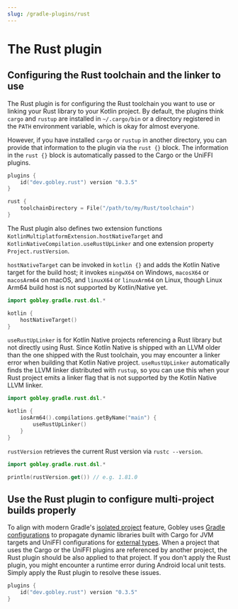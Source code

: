 ```yaml
---
slug: /gradle-plugins/rust
---
```


# The Rust plugin

## Configuring the Rust toolchain and the linker to use

The Rust plugin is for configuring the Rust toolchain you want to use or linking your Rust library
to your Kotlin project. By default, the plugins think `cargo` and `rustup` are installed in
`~/.cargo/bin` or a directory registered in the `PATH` environment variable, which is okay for
almost everyone.

However, if you have installed `cargo` or `rustup` in another directory, you can provide that
information to the plugin via the `rust {}` block. The information in the `rust {}` block is
automatically passed to the Cargo or the UniFFI plugins.

```kotlin
plugins {
    id("dev.gobley.rust") version "0.3.5"
}

rust {
    toolchainDirectory = File("/path/to/my/Rust/toolchain")
}
```

The Rust plugin also defines two extension functions `KotlinMultiplatformExtension.hostNativeTarget`
and `KotlinNativeCompilation.useRustUpLinker` and one extension property `Project.rustVersion`.

`hostNativeTarget` can be invoked in `kotlin {}` and adds the Kotlin Native target for the build
host; it invokes `mingwX64` on Windows, `macosX64` or `macosArm64` on macOS, and `linuxX64` or
`linuxArm64` on Linux, though Linux Arm64 build host is not supported by Kotlin/Native yet.

```kotlin
import gobley.gradle.rust.dsl.*

kotlin {
    hostNativeTarget()
}
```

`useRustUpLinker` is for Kotlin Native projects referencing a Rust library but not directly using
Rust. Since Kotlin Native is shipped with an LLVM older than the one shipped with the Rust
toolchain, you may encounter a linker error when building that Kotlin Native project.
`useRustUpLinker` automatically finds the LLVM linker distributed with `rustup`, so you can use this
when your Rust project emits a linker flag that is not supported by the Kotlin Native LLVM linker.

```kotlin
import gobley.gradle.rust.dsl.*

kotlin {
    iosArm64().compilations.getByName("main") {
        useRustUpLinker()
    }
}
```

`rustVersion` retrieves the current Rust version via `rustc --version`.

```kotlin
import gobley.gradle.rust.dsl.*

println(rustVersion.get()) // e.g. 1.81.0
```

## Use the Rust plugin to configure multi-project builds properly

To align with modern
Gradle's [isolated project](https://docs.gradle.org/8.13/userguide/isolated_projects.html)
feature, Gobley
uses [Gradle configurations](https://docs.gradle.org/8.13/userguide/declaring_configurations.html)
to propagate dynamic libraries built with Cargo for JVM targets and UniFFI configurations
for [external types](https://mozilla.github.io/uniffi-rs/0.29/types/remote_ext_types.html). When a project
that uses the Cargo or the UniFFI plugins are referenced by another project, the Rust plugin should
be also applied to that project. If you don't apply the Rust plugin, you might encounter a runtime
error during Android local unit tests. Simply apply the Rust plugin to resolve these issues.

```kotlin
plugins {
    id("dev.gobley.rust") version "0.3.5"
}
```